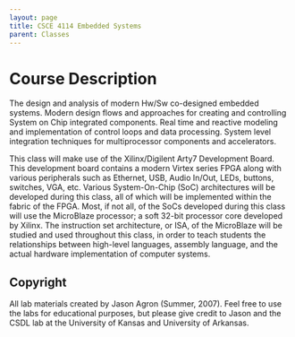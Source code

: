 ```yaml
---
layout: page
title: CSCE 4114 Embedded Systems
parent: Classes
---
```


# Course Description
The design and analysis of modern Hw/Sw co-designed embedded systems. Modern design flows and approaches for creating and controlling System on Chip integrated components. Real time and reactive modeling and implementation of control loops and data processing. System level integration techniques for multiprocessor components and accelerators.

This class will make use of the Xilinx/Digilent Arty7 Development Board. This development board contains a modern Virtex series FPGA along with various peripherals such as Ethernet, USB, Audio In/Out, LEDs, buttons, switches, VGA, etc. Various System-On-Chip (SoC) architectures will be developed during this class, all of which will be implemented within the fabric of the FPGA. Most, if not all, of the SoCs developed during this class will use the MicroBlaze processor; a soft 32-bit processor core developed by Xilinx. The instruction set architecture, or ISA, of the MicroBlaze will be studied and used throughout this class, in order to teach students the relationships between high-level languages, assembly language, and the actual hardware implementation of computer systems.

## Copyright
All lab materials created by Jason Agron (Summer, 2007). Feel free to use the labs for educational purposes, but please give credit to Jason and the CSDL lab at the University of Kansas and University of Arkansas.

